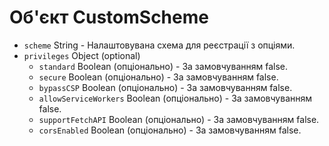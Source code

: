 # Об'єкт CustomScheme

* `scheme` String - Налаштовувана схема для реєстрації з опціями.
* `privileges` Object (optional)
  * `standard` Boolean (опціонально) - За замовчуванням false.
  * `secure` Boolean (опціонально) - За замовчуванням false.
  * `bypassCSP` Boolean (опціонально) - За замовчуванням false.
  * `allowServiceWorkers` Boolean (опціонально) - За замовчуванням false.
  * `supportFetchAPI` Boolean (опціонально) - За замовчуванням false.
  * `corsEnabled` Boolean (опціонально) - За замовчуванням false.
